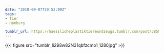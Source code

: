 ```yaml
---
date: "2010-09-07T20:53:00Z"
tags:
- Tier
- Hamburg

tumblr_url: https://haesslicheplastiktiereundzeugs.tumblr.com/post/3858697001
---
```

{{< figure src="tumblr_li298w82N31qbfzcmo1_1280jpg" >}} 
